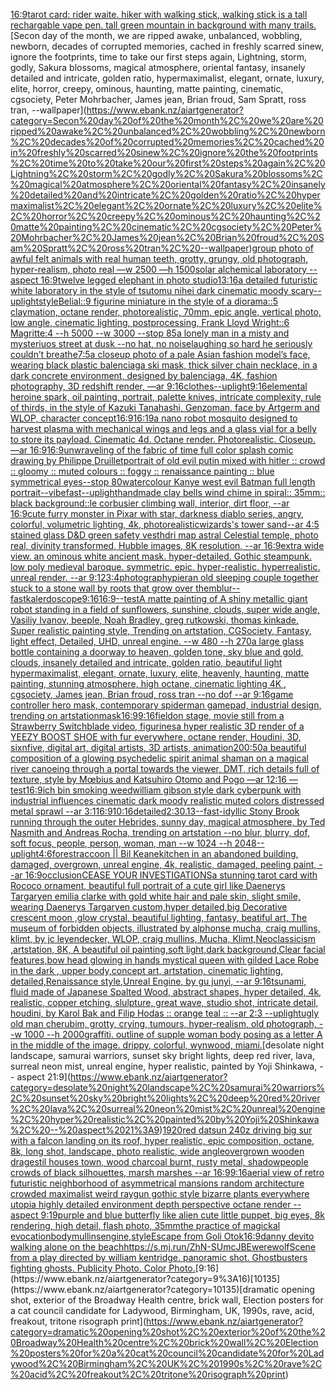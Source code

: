 [16:9](https://www.ebank.nz/aiartgenerator?category=16%3A9)[tarot card: rider waite. hiker with walking stick, walking stick is a tall rechargable vape pen. tall green mountain in background with many trails.](https://www.ebank.nz/aiartgenerator?category=tarot%20card%3A%20rider%20waite.%20hiker%20with%20walking%20stick%2C%20walking%20stick%20is%20a%20tall%20rechargable%20vape%20pen.%20tall%20green%20mountain%20in%20background%20with%20many%20trails.)[Secon day of the month, we are ripped awake, unbalanced, wobbling, newborn, decades of corrupted memories, cached in freshly scarred sinew, ignore the footprints, time to take our first steps again, Lightning, storm, godly, Sakura blossoms, magical atmosphere, oriental fantasy, insanely detailed and intricate, golden ratio, hypermaximalist, elegant, ornate, luxury, elite, horror, creepy, ominous, haunting, matte painting, cinematic, cgsociety, Peter Mohrbacher, James jean, Brian froud, Sam Spratt, ross tran, --wallpaper](https://www.ebank.nz/aiartgenerator?category=Secon%20day%20of%20the%20month%2C%20we%20are%20ripped%20awake%2C%20unbalanced%2C%20wobbling%2C%20newborn%2C%20decades%20of%20corrupted%20memories%2C%20cached%20in%20freshly%20scarred%20sinew%2C%20ignore%20the%20footprints%2C%20time%20to%20take%20our%20first%20steps%20again%2C%20Lightning%2C%20storm%2C%20godly%2C%20Sakura%20blossoms%2C%20magical%20atmosphere%2C%20oriental%20fantasy%2C%20insanely%20detailed%20and%20intricate%2C%20golden%20ratio%2C%20hypermaximalist%2C%20elegant%2C%20ornate%2C%20luxury%2C%20elite%2C%20horror%2C%20creepy%2C%20ominous%2C%20haunting%2C%20matte%20painting%2C%20cinematic%2C%20cgsociety%2C%20Peter%20Mohrbacher%2C%20James%20jean%2C%20Brian%20froud%2C%20Sam%20Spratt%2C%20ross%20tran%2C%20--wallpaper)[group photo of awful felt animals with real human teeth, grotty, grungy, old photograph, hyper-realism, photo real —w 2500 —h 1500](https://www.ebank.nz/aiartgenerator?category=group%20photo%20of%20awful%20felt%20animals%20with%20real%20human%20teeth%2C%20grotty%2C%20grungy%2C%20old%20photograph%2C%20hyper-realism%2C%20photo%20real%20%E2%80%94w%202500%20%E2%80%94h%201500)[solar alchemical laboratory --aspect 16:9](https://www.ebank.nz/aiartgenerator?category=solar%20alchemical%20laboratory%20--aspect%2016%3A9)[twelve legged elephant in photo studio](https://www.ebank.nz/aiartgenerator?category=twelve%20legged%20elephant%20in%20photo%20studio)[13:16](https://www.ebank.nz/aiartgenerator?category=13%3A16)[a detailed futuristic white laboratory in the style of tsutomu nihei dark cinematic moody scary](https://www.ebank.nz/aiartgenerator?category=a%20detailed%20futuristic%20white%20laboratory%20in%20the%20style%20of%20tsutomu%20nihei%20dark%20cinematic%20moody%20scary)[--uplight](https://www.ebank.nz/aiartgenerator?category=--uplight)[style](https://www.ebank.nz/aiartgenerator?category=style)[Belial::9 figurine miniature in the style of a diorama::5 claymation, octane render, photorealistic, 70mm, epic angle, vertical photo, low angle, cinematic lighting, postprocessing, Frank Lloyd Wright::6 Magritte:4 --h 5000 --w 3000 --stop 85](https://www.ebank.nz/aiartgenerator?category=Belial%3A%3A9%20figurine%20miniature%20in%20the%20style%20of%20a%20diorama%3A%3A5%20claymation%2C%20octane%20render%2C%20photorealistic%2C%2070mm%2C%20epic%20angle%2C%20vertical%20photo%2C%20low%20angle%2C%20cinematic%20lighting%2C%20postprocessing%2C%20Frank%20Lloyd%20Wright%3A%3A6%20Magritte%3A4%20--h%205000%20--w%203000%20--stop%2085)[a lonely man in a misty and mysteriuos street at dusk --no hat, no noise](https://www.ebank.nz/aiartgenerator?category=a%20lonely%20man%20in%20a%20misty%20and%20mysteriuos%20street%20at%20dusk%20--no%20hat%2C%20no%20noise)[laughing so hard he seriously couldn’t breathe](https://www.ebank.nz/aiartgenerator?category=laughing%20so%20hard%20he%20seriously%20couldn%E2%80%99t%20breathe)[7:5](https://www.ebank.nz/aiartgenerator?category=7%3A5)[a closeup photo of a pale Asian fashion model’s face, wearing black plastic balenciaga ski mask, thick silver chain necklace, in a dark concrete environment, designed by balenciaga, 4K, fashion photography, 3D redshift render, —ar 9:16](https://www.ebank.nz/aiartgenerator?category=a%20closeup%20photo%20of%20a%20pale%20Asian%20fashion%20model%E2%80%99s%20face%2C%20wearing%20black%20plastic%20balenciaga%20ski%20mask%2C%20thick%20silver%20chain%20necklace%2C%20in%20a%20dark%20concrete%20environment%2C%20designed%20by%20balenciaga%2C%204K%2C%20fashion%20photography%2C%203D%20redshift%20render%2C%20%E2%80%94ar%209%3A16)[clothes](https://www.ebank.nz/aiartgenerator?category=clothes)[--uplight](https://www.ebank.nz/aiartgenerator?category=--uplight)[9:16](https://www.ebank.nz/aiartgenerator?category=9%3A16)[elemental heroine spark, oil painting, portrait, palette knives, intricate complexity, rule of thirds, in the style of Kazuki Tanahashi, Genzoman, face by Artgerm and WLOP, character concept](https://www.ebank.nz/aiartgenerator?category=elemental%20heroine%20spark%2C%20oil%20painting%2C%20portrait%2C%20palette%20knives%2C%20intricate%20complexity%2C%20rule%20of%20thirds%2C%20in%20the%20style%20of%20Kazuki%20Tanahashi%2C%20Genzoman%2C%20face%20by%20Artgerm%20and%20WLOP%2C%20character%20concept)[16:9](https://www.ebank.nz/aiartgenerator?category=16%3A9)[16:19](https://www.ebank.nz/aiartgenerator?category=16%3A19)[a nano robot mosquito designed to harvest plasma with mechanical wings and legs and a glass vial for a belly to store its payload. Cinematic 4d. Octane render. Photorealistic. Closeup. —ar 16:9](https://www.ebank.nz/aiartgenerator?category=a%20nano%20robot%20mosquito%20designed%20to%20harvest%20plasma%20with%20mechanical%20wings%20and%20legs%20and%20a%20glass%20vial%20for%20a%20belly%20to%20store%20its%20payload.%20Cinematic%204d.%20Octane%20render.%20Photorealistic.%20Closeup.%20%E2%80%94ar%2016%3A9)[16:9](https://www.ebank.nz/aiartgenerator?category=16%3A9)[unwraveling of the fabric of time full color splash comic drawing by Philippe Druillet](https://www.ebank.nz/aiartgenerator?category=unwraveling%20of%20the%20fabric%20of%20time%20full%20color%20splash%20comic%20drawing%20by%20Philippe%20Druillet)[portrait of old evil putin mixed with hitler :: crowd :: gloomy :: muted colours :: foggy :: renaissance painting :: blue symmetrical eyes--stop 80](https://www.ebank.nz/aiartgenerator?category=portrait%20of%20old%20evil%20putin%20mixed%20with%20hitler%20%3A%3A%20crowd%20%3A%3A%20gloomy%20%3A%3A%20muted%20colours%20%3A%3A%20foggy%20%3A%3A%20renaissance%20painting%20%3A%3A%20blue%20symmetrical%20eyes--stop%2080)[watercolour Kanye west evil Batman full length portrait](https://www.ebank.nz/aiartgenerator?category=watercolour%20Kanye%20west%20evil%20Batman%20full%20length%20portrait)[--vibefast](https://www.ebank.nz/aiartgenerator?category=--vibefast)[--uplight](https://www.ebank.nz/aiartgenerator?category=--uplight)[handmade clay bells wind chime in spiral:: 35mm:: black background::](https://www.ebank.nz/aiartgenerator?category=handmade%20clay%20bells%20wind%20chime%20in%20spiral%3A%3A%2035mm%3A%3A%20black%20background%3A%3A)[le corbusier climbing wall, interior, dirt floor, --ar 16:9](https://www.ebank.nz/aiartgenerator?category=le%20corbusier%20climbing%20wall%2C%20interior%2C%20dirt%20floor%2C%20--ar%2016%3A9)[cute furry monster in Pixar with star, darkness diablo series, angry, colorful, volumetric lighting, 4k, photorealistic](https://www.ebank.nz/aiartgenerator?category=cute%20furry%20monster%20in%20Pixar%20with%20star%2C%20darkness%20diablo%20series%2C%20angry%2C%20colorful%2C%20volumetric%20lighting%2C%204k%2C%20photorealistic)[wizards's tower sand](https://www.ebank.nz/aiartgenerator?category=wizards%27s%20tower%20sand)[--ar 4:5 stained glass D&D green safety vest](https://www.ebank.nz/aiartgenerator?category=--ar%204%3A5%20stained%20glass%20D%26D%20green%20safety%20vest)[hdri map astral Celestial temple, photo real, divinity transformed, Hubble images, 8K resolution, --ar 16:9](https://www.ebank.nz/aiartgenerator?category=hdri%20map%20astral%20Celestial%20temple%2C%20photo%20real%2C%20divinity%20transformed%2C%20Hubble%20images%2C%208K%20resolution%2C%20--ar%2016%3A9)[extra wide view. an ominous white ancient mask. hyper-detailed. Gothic steampunk. low poly medieval baroque. symmetric. epic. hyper-realistic. hyperrealistic. unreal render. --ar 9:12](https://www.ebank.nz/aiartgenerator?category=extra%20wide%20view.%20an%20ominous%20white%20ancient%20mask.%20hyper-detailed.%20Gothic%20steampunk.%20low%20poly%20medieval%20baroque.%20symmetric.%20epic.%20hyper-realistic.%20hyperrealistic.%20unreal%20render.%20--ar%209%3A12)[3:4](https://www.ebank.nz/aiartgenerator?category=3%3A4)[photography](https://www.ebank.nz/aiartgenerator?category=photography)[pier](https://www.ebank.nz/aiartgenerator?category=pier)[an old sleeping couple together stuck to a stone wall by roots that grow over them](https://www.ebank.nz/aiartgenerator?category=an%20old%20sleeping%20couple%20together%20stuck%20to%20a%20stone%20wall%20by%20roots%20that%20grow%20over%20them)[blur](https://www.ebank.nz/aiartgenerator?category=blur)[--fast](https://www.ebank.nz/aiartgenerator?category=--fast)[kalerdoscope](https://www.ebank.nz/aiartgenerator?category=kalerdoscope)[9:16](https://www.ebank.nz/aiartgenerator?category=9%3A16)[16:9](https://www.ebank.nz/aiartgenerator?category=16%3A9)[--test](https://www.ebank.nz/aiartgenerator?category=--test)[A matte painting of A shiny metallic giant robot standing in a field of sunflowers, sunshine, clouds,  super wide angle, Vasiliy Ivanov, beeple, Noah Bradley, greg rutkowski, thomas kinkade,  Super realistic painting style, Trending on artstation, CGSociety, Fantasy, light effect, Detailed, UHD, unreal engine.  --w 480 --h 270](https://www.ebank.nz/aiartgenerator?category=A%20matte%20painting%20of%20A%20shiny%20metallic%20giant%20robot%20standing%20in%20a%20field%20of%20sunflowers%2C%20sunshine%2C%20clouds%2C%20%20super%20wide%20angle%2C%20Vasiliy%20Ivanov%2C%20beeple%2C%20Noah%20Bradley%2C%20greg%20rutkowski%2C%20thomas%20kinkade%2C%20%20Super%20realistic%20painting%20style%2C%20Trending%20on%20artstation%2C%20CGSociety%2C%20Fantasy%2C%20light%20effect%2C%20Detailed%2C%20UHD%2C%20unreal%20engine.%20%20--w%20480%20--h%20270)[a large glass bottle containing a doorway to heaven, golden tone, sky blue and gold, clouds, insanely detailed and intricate, golden ratio, beautiful light hypermaximalist, elegant, ornate, luxury, elite, heavenly, haunting, matte painting, stunning atmosphere, high octane, cinematic lighting 4K , cgsociety, James jean, Brian froud, ross tran  --no dof  --ar 9:16](https://www.ebank.nz/aiartgenerator?category=a%20large%20glass%20bottle%20containing%20a%20doorway%20to%20heaven%2C%20golden%20tone%2C%20sky%20blue%20and%20gold%2C%20clouds%2C%20insanely%20detailed%20and%20intricate%2C%20golden%20ratio%2C%20beautiful%20light%20hypermaximalist%2C%20elegant%2C%20ornate%2C%20luxury%2C%20elite%2C%20heavenly%2C%20haunting%2C%20matte%20painting%2C%20stunning%20atmosphere%2C%20high%20octane%2C%20cinematic%20lighting%204K%20%2C%20cgsociety%2C%20James%20jean%2C%20Brian%20froud%2C%20ross%20tran%20%20--no%20dof%20%20--ar%209%3A16)[game controller hero mask, contemporary spiderman gamepad, industrial design, trending on artstation](https://www.ebank.nz/aiartgenerator?category=game%20controller%20hero%20mask%2C%20contemporary%20spiderman%20gamepad%2C%20industrial%20design%2C%20trending%20on%20artstation)[mask](https://www.ebank.nz/aiartgenerator?category=mask)[16:9](https://www.ebank.nz/aiartgenerator?category=16%3A9)[9:16](https://www.ebank.nz/aiartgenerator?category=9%3A16)[field](https://www.ebank.nz/aiartgenerator?category=field)[](https://www.ebank.nz/aiartgenerator?category=)[on stage, movie still from a Strawberry Switchblade video, figurines](https://www.ebank.nz/aiartgenerator?category=on%20stage%2C%20movie%20still%20from%20a%20Strawberry%20Switchblade%20video%2C%20figurines)[a hyper realistic 3D render of a YEEZY BOOST SHOE with fur everywhere, octane render, Houdini, 3D, sixnfive, digital art, digital artists, 3D artists, animation](https://www.ebank.nz/aiartgenerator?category=a%20hyper%20realistic%203D%20render%20of%20a%20YEEZY%20BOOST%20SHOE%20with%20fur%20everywhere%2C%20octane%20render%2C%20Houdini%2C%203D%2C%20sixnfive%2C%20digital%20art%2C%20digital%20artists%2C%203D%20artists%2C%20animation)[200:50](https://www.ebank.nz/aiartgenerator?category=200%3A50)[a beautiful composition of a glowing psychedelic spirit animal shaman on a magical river canoeing through a portal towards the viewer, DMT,  rich details full of texture, style by Mœbius and Katsuhiro Otomo and Pogo —ar 12:16 —test](https://www.ebank.nz/aiartgenerator?category=a%20beautiful%20composition%20of%20a%20glowing%20psychedelic%20spirit%20animal%20shaman%20on%20a%20magical%20river%20canoeing%20through%20a%20portal%20towards%20the%20viewer%2C%20DMT%2C%20%20rich%20details%20full%20of%20texture%2C%20style%20by%20M%C5%93bius%20and%20Katsuhiro%20Otomo%20and%20Pogo%20%E2%80%94ar%2012%3A16%20%E2%80%94test)[16:9](https://www.ebank.nz/aiartgenerator?category=16%3A9)[ich bin smoking weed](https://www.ebank.nz/aiartgenerator?category=ich%20bin%20smoking%20weed)[william gibson style dark cyberpunk with industrial influences cinematic dark moody realistic muted colors distressed metal sprawl --ar 3:1](https://www.ebank.nz/aiartgenerator?category=william%20gibson%20style%20dark%20cyberpunk%20with%20industrial%20influences%20cinematic%20dark%20moody%20realistic%20muted%20colors%20distressed%20metal%20sprawl%20--ar%203%3A1)[16:9](https://www.ebank.nz/aiartgenerator?category=16%3A9)[10:16](https://www.ebank.nz/aiartgenerator?category=10%3A16)[detailed](https://www.ebank.nz/aiartgenerator?category=detailed)[2:3](https://www.ebank.nz/aiartgenerator?category=2%3A3)[0.13](https://www.ebank.nz/aiartgenerator?category=0.13)[--fast](https://www.ebank.nz/aiartgenerator?category=--fast)[-](https://www.ebank.nz/aiartgenerator?category=-)[idyllic Stony Brook running through the outer Hebrides, sunny day, magical atmosphere, by Ted Nasmith and Andreas Rocha, trending on artstation --no blur, blurry, dof, soft focus, people, person, woman, man --w 1024 --h 2048](https://www.ebank.nz/aiartgenerator?category=idyllic%20Stony%20Brook%20running%20through%20the%20outer%20Hebrides%2C%20sunny%20day%2C%20magical%20atmosphere%2C%20by%20Ted%20Nasmith%20and%20Andreas%20Rocha%2C%20trending%20on%20artstation%20--no%20blur%2C%20blurry%2C%20dof%2C%20soft%20focus%2C%20people%2C%20person%2C%20woman%2C%20man%20--w%201024%20--h%202048)[--uplight](https://www.ebank.nz/aiartgenerator?category=--uplight)[4:6](https://www.ebank.nz/aiartgenerator?category=4%3A6)[forest](https://www.ebank.nz/aiartgenerator?category=forest)[raccoon || Bil Keane](https://www.ebank.nz/aiartgenerator?category=raccoon%20%7C%7C%20Bil%20Keane)[kitchen in an abandoned building, damaged, overgrown, unreal engine, 4k, realistic, damaged, peeling paint, --ar 16:9](https://www.ebank.nz/aiartgenerator?category=kitchen%20in%20an%20abandoned%20building%2C%20damaged%2C%20overgrown%2C%20unreal%20engine%2C%204k%2C%20realistic%2C%20damaged%2C%20peeling%20paint%2C%20--ar%2016%3A9)[occlusion](https://www.ebank.nz/aiartgenerator?category=occlusion)[CEASE YOUR INVESTIGATIONS](https://www.ebank.nz/aiartgenerator?category=CEASE%20YOUR%20INVESTIGATIONS)[a stunning tarot card with Rococo ornament, beautiful full portrait of a cute girl like Daenerys Targaryen emilia clarke with gold white  hair and pale skin, slight smile, wearing Daenerys Targaryen custom,hyper detailed,big Decorative crescent moon ,glow crystal, beautiful lighting, fantasy, beatiful art, The museum of forbidden objects, illustrated by alphonse mucha, craig mullins, klimt, by jc leyendecker, WLOP, craig mullins, Mucha, Klimt,Neoclassicism ,artstation, 8K, A beautiful oil painting,soft light,dark background,Clear facial features,bow head glowing in hands mystical queen with gilded Lace Robe in the dark , upper body,concept art, artstation, cinematic lighting, detailed,Renaissance style,Unreal Engine, by gu junyi, --ar 9:16](https://www.ebank.nz/aiartgenerator?category=a%20stunning%20tarot%20card%20with%20Rococo%20ornament%2C%20beautiful%20full%20portrait%20of%20a%20cute%20girl%20like%20Daenerys%20Targaryen%20emilia%20clarke%20with%20gold%20white%20%20hair%20and%20pale%20skin%2C%20slight%20smile%2C%20wearing%20Daenerys%20Targaryen%20custom%2Chyper%20detailed%2Cbig%20Decorative%20crescent%20moon%20%2Cglow%20crystal%2C%20beautiful%20lighting%2C%20fantasy%2C%20beatiful%20art%2C%20The%20museum%20of%20forbidden%20objects%2C%20illustrated%20by%20alphonse%20mucha%2C%20craig%20mullins%2C%20klimt%2C%20by%20jc%20leyendecker%2C%20WLOP%2C%20craig%20mullins%2C%20Mucha%2C%20Klimt%2CNeoclassicism%20%2Cartstation%2C%208K%2C%20A%20beautiful%20oil%20painting%2Csoft%20light%2Cdark%20background%2CClear%20facial%20features%2Cbow%20head%20glowing%20in%20hands%20mystical%20queen%20with%20gilded%20Lace%20Robe%20in%20the%20dark%20%2C%20upper%20body%2Cconcept%20art%2C%20artstation%2C%20cinematic%20lighting%2C%20detailed%2CRenaissance%20style%2CUnreal%20Engine%2C%20by%20gu%20junyi%2C%20--ar%209%3A16)[tsunami, fluid made of Japanese Spalted Wood, abstract shapes, hyper detailed, 4k, realistic, copper etching, slulpture, great wave, studio shot, intricate detail, houdini, by Karol Bak and Filip Hodas :: orange teal :: --ar 2:3 --uplight](https://www.ebank.nz/aiartgenerator?category=tsunami%2C%20fluid%20made%20of%20Japanese%20Spalted%20Wood%2C%20abstract%20shapes%2C%20hyper%20detailed%2C%204k%2C%20realistic%2C%20copper%20etching%2C%20slulpture%2C%20great%20wave%2C%20studio%20shot%2C%20intricate%20detail%2C%20houdini%2C%20by%20Karol%20Bak%20and%20Filip%20Hodas%20%3A%3A%20orange%20teal%20%3A%3A%20--ar%202%3A3%20--uplight)[ugly old man cherubim, grotty, crying, tumours, hyper-realism, old photograph, --w 1000 --h 2000](https://www.ebank.nz/aiartgenerator?category=ugly%20old%20man%20cherubim%2C%20grotty%2C%20crying%2C%20tumours%2C%20hyper-realism%2C%20old%20photograph%2C%20--w%201000%20--h%202000)[graffiti. outline of supple woman body posing as a letter A in the middle of the image. drippy, colorful, wynwood, miami.](https://www.ebank.nz/aiartgenerator?category=graffiti.%20outline%20of%20supple%20woman%20body%20posing%20as%20a%20letter%20A%20in%20the%20middle%20of%20the%20image.%20drippy%2C%20colorful%2C%20wynwood%2C%20miami.)[desolate night landscape, samurai warriors, sunset sky bright lights, deep red river, lava, surreal neon mist, unreal engine, hyper realistic, painted by Yoji Shinkawa, -- aspect 21:9](https://www.ebank.nz/aiartgenerator?category=desolate%20night%20landscape%2C%20samurai%20warriors%2C%20sunset%20sky%20bright%20lights%2C%20deep%20red%20river%2C%20lava%2C%20surreal%20neon%20mist%2C%20unreal%20engine%2C%20hyper%20realistic%2C%20painted%20by%20Yoji%20Shinkawa%2C%20--%20aspect%2021%3A9)[1920](https://www.ebank.nz/aiartgenerator?category=1920)[red datsun 240z driving big sur with a falcon landing on its roof, hyper realistic, epic composition, octane, 8k, long shot, landscape, photo realistic, wide angle](https://www.ebank.nz/aiartgenerator?category=red%20datsun%20240z%20driving%20big%20sur%20with%20a%20falcon%20landing%20on%20its%20roof%2C%20hyper%20realistic%2C%20epic%20composition%2C%20octane%2C%208k%2C%20long%20shot%2C%20landscape%2C%20photo%20realistic%2C%20wide%20angle)[overgrown wooden dragestil houses town, wood charcoal burnt, rusty metal, shadowpeople crowds of black silhouettes, marsh marshes --ar 16:9](https://www.ebank.nz/aiartgenerator?category=overgrown%20wooden%20dragestil%20houses%20town%2C%20wood%20charcoal%20burnt%2C%20rusty%20metal%2C%20shadowpeople%20crowds%20of%20black%20silhouettes%2C%20marsh%20marshes%20--ar%2016%3A9)[9:16](https://www.ebank.nz/aiartgenerator?category=9%3A16)[aerial view of retro futuristic neighborhood of asymmetrical mansions random architecture crowded maximalist weird raygun gothic style bizarre plants everywhere utopia highly detailed environment depth perspective octane render --aspect 9:19](https://www.ebank.nz/aiartgenerator?category=aerial%20view%20of%20retro%20futuristic%20neighborhood%20of%20asymmetrical%20mansions%20random%20architecture%20crowded%20maximalist%20weird%20raygun%20gothic%20style%20bizarre%20plants%20everywhere%20utopia%20highly%20detailed%20environment%20depth%20perspective%20octane%20render%20--aspect%209%3A19)[purple and blue butterfly like alien cute little puppet, big eyes, 8k rendering, high detail, flash photo, 35mm](https://www.ebank.nz/aiartgenerator?category=purple%20and%20blue%20butterfly%20like%20alien%20cute%20little%20puppet%2C%20big%20eyes%2C%208k%20rendering%2C%20high%20detail%2C%20flash%20photo%2C%2035mm)[the practice of magickal evocation](https://www.ebank.nz/aiartgenerator?category=the%20practice%20of%20magickal%20evocation)[body](https://www.ebank.nz/aiartgenerator?category=body)[mullins](https://www.ebank.nz/aiartgenerator?category=mullins)[engine,](https://www.ebank.nz/aiartgenerator?category=engine%2C)[style](https://www.ebank.nz/aiartgenerator?category=style)[Escape from Goli Otok](https://www.ebank.nz/aiartgenerator?category=Escape%20from%20Goli%20Otok)[16:9](https://www.ebank.nz/aiartgenerator?category=16%3A9)[danny devito walking alone on the beach](https://www.ebank.nz/aiartgenerator?category=danny%20devito%20walking%20alone%20on%20the%20beach)[<https://s.mj.run/ZhN-SUmcJBE>](https://www.ebank.nz/aiartgenerator?category=%3Chttps%3A//s.mj.run/ZhN-SUmcJBE%3E)[werewolf](https://www.ebank.nz/aiartgenerator?category=werewolf)[Scene from a play directed by william kentridge. panoramic shot. Ghostbusters fighting ghosts.  Publicity Photo. Color Photo.](https://www.ebank.nz/aiartgenerator?category=Scene%20from%20a%20play%20directed%20by%20william%20kentridge.%20panoramic%20shot.%20Ghostbusters%20fighting%20ghosts.%20%20Publicity%20Photo.%20Color%20Photo.)[9:16](https://www.ebank.nz/aiartgenerator?category=9%3A16)[10135](https://www.ebank.nz/aiartgenerator?category=10135)[dramatic opening shot, exterior of the Broadway Health centre, brick wall, Election posters for a cat council candidate for Ladywood, Birmingham, UK, 1990s, rave, acid, freakout, tritone risograph print](https://www.ebank.nz/aiartgenerator?category=dramatic%20opening%20shot%2C%20exterior%20of%20the%20Broadway%20Health%20centre%2C%20brick%20wall%2C%20Election%20posters%20for%20a%20cat%20council%20candidate%20for%20Ladywood%2C%20Birmingham%2C%20UK%2C%201990s%2C%20rave%2C%20acid%2C%20freakout%2C%20tritone%20risograph%20print)